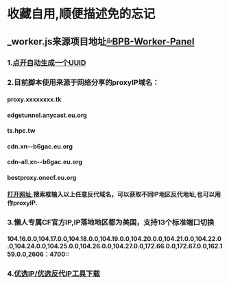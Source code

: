 # 收藏自用,顺便描述免的忘记
## _worker.js来源项目地址[💦BPB-Worker-Panel](https://github.com/bia-pain-bache/BPB-Worker-Panel)

### 1.[点开自动生成一个UUID](https://www.uuidgenerator.net)
### 2.目前脚本使用来源于网络分享的proxyIP域名：
#### proxy.xxxxxxxx.tk
#### edgetunnel.anycast.eu.org
#### ts.hpc.tw
#### cdn.xn--b6gac.eu.org
#### cdn-all.xn--b6gac.eu.org
#### bestproxy.onecf.eu.org
#### [打开网址](https://www.nslookup.io/),搜索框输入以上任意反代域名，可以获取不同IP地区反代地址,也可以用作proxyIP.

### 3.懒人专属CF官方IP,IP落地地区都为美国，支持13个标准端口切换
#### 104.16.0.0,104.17.0.0,104.18.0.0,104.19.0.0,104.20.0.0,104.21.0.0,104.22.0.0,104.24.0.0,104.25.0.0,104.26.0.0,104.27.0.0,172.66.0.0,172.67.0.0,162.159.0.0,2606：4700::

### 4.[优选IP/优选反代IP工具下载](https://github.com/yonggekkk/Cloudflare_vless_trojan)


